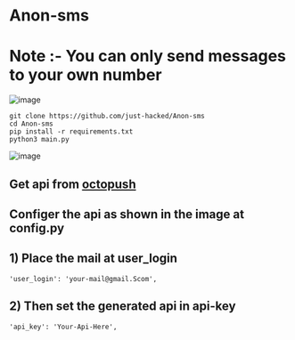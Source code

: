 # Anon-sms

# Note :- You can only send messages to your own number 
![image](https://user-images.githubusercontent.com/49268327/207096836-18969142-3ce6-47de-b143-c67e15c347f3.png)


```
git clone https://github.com/just-hacked/Anon-sms
cd Anon-sms 
pip install -r requirements.txt
python3 main.py
```


![image](https://user-images.githubusercontent.com/49268327/207097107-650de599-6064-4543-88b0-aa97322abd69.png)
## Get api from [octopush](https://client.octopush.com/api-credentials)
## Configer the api as shown in the image at **config.py** 
## 1) Place the  mail at user_login 
```
'user_login': 'your-mail@gmail.Scom',
```
## 2) Then set the generated api in api-key 
```
'api_key': 'Your-Api-Here',
```


